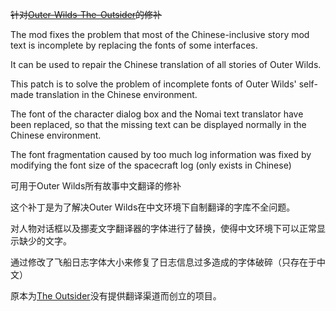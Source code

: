 ~~针对[Outer-Wilds-The-Outsider](https://github.com/StreetlightsBehindTheTrees/Outer-Wilds-The-Outsider)的修补~~

The mod fixes the problem that most of the Chinese-inclusive story mod text is incomplete by replacing the fonts of some interfaces.

It can be used to repair the Chinese translation of all stories of Outer Wilds.

This patch is to solve the problem of incomplete fonts of Outer Wilds' self-made translation in the Chinese environment.

The font of the character dialog box and the Nomai text translator have been replaced, so that the missing text can be displayed normally in the Chinese environment.

The font fragmentation caused by too much log information was fixed by modifying the font size of the spacecraft log (only exists in Chinese)

可用于Outer Wilds所有故事中文翻译的修补

这个补丁是为了解决Outer Wilds在中文环境下自制翻译的字库不全问题。

对人物对话框以及挪麦文字翻译器的字体进行了替换，使得中文环境下可以正常显示缺少的文字。

通过修改了飞船日志字体大小来修复了日志信息过多造成的字体破碎（只存在于中文）

原本为[The Outsider](https://github.com/StreetlightsBehindTheTrees/Outer-Wilds-The-Outsider)没有提供翻译渠道而创立的项目。
